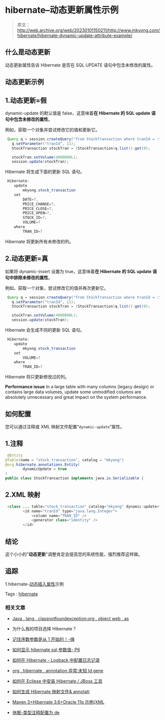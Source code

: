 # hibernate–动态更新属性示例

> 原文：<http://web.archive.org/web/20230101150211/http://www.mkyong.com/hibernate/hibernate-dynamic-update-attribute-example/>

## 什么是动态更新

动态更新属性告诉 Hibernate 是否在 SQL UPDATE 语句中包含未修改的属性。

## 动态更新示例

## 1.动态更新=假

dynamic-update 的默认值是 false，这意味着**在 Hibernate 的 SQL update 语句中包含未修改的属性**。

例如，获取一个对象并尝试修改它的值和更新它。

```java
 Query q = session.createQuery("from StockTransaction where tranId = :tranId ");
   q.setParameter("tranId", 11);
   StockTransaction stockTran = (StockTransaction)q.list().get(0);

   stockTran.setVolume(4000000L);
   session.update(stockTran); 
```

Hibernate 将生成下面的更新 SQL 语句。

```java
 Hibernate: 
    update
        mkyong.stock_transaction 
    set
        DATE=?,
        PRICE_CHANGE=?,
        PRICE_CLOSE=?,
        PRICE_OPEN=?,
        STOCK_ID=?,
        VOLUME=? 
    where
        TRAN_ID=? 
```

Hibernate 将更新所有未修改的列。

## 2.动态更新=真

如果将 dynamic-insert 设置为 true，这意味着**在 Hibernate 的 SQL update 语句中排除未修改的属性**。

例如，获取一个对象，尝试修改它的值并再次更新它。

```java
 Query q = session.createQuery("from StockTransaction where tranId = :tranId ");
   q.setParameter("tranId", 11);
   StockTransaction stockTran = (StockTransaction)q.list().get(0);

   stockTran.setVolume(4000000L);
   session.update(stockTran); 
```

Hibernate 会生成不同的更新 SQL 语句。

```java
 Hibernate: 
    update
        mkyong.stock_transaction 
    set
        VOLUME=? 
    where
        TRAN_ID=? 
```

Hibernate 将只更新修改过的列。

**Performance issue**
In a large table with many columns (legacy design) or contains large data volumes, update some unmodified columns are absolutely unnecessary and great impact on the system performance.

## 如何配置

您可以通过注释或 XML 映射文件配置“`dynamic-update`”属性。

## 1.注释

```java
 @Entity
@Table(name = "stock_transaction", catalog = "mkyong")
@org.hibernate.annotations.Entity(
		dynamicUpdate = true
)
public class StockTransaction implements java.io.Serializable { 
```

## 2.XML 映射

```java
 <class ... table="stock_transaction" catalog="mkyong" dynamic-update="true">
        <id name="tranId" type="java.lang.Integer">
            <column name="TRAN_ID" />
            <generator class="identity" />
        </id> 
```

## 结论

这个小小的"**动态更新**"调整肯定会提高您的系统性能，强烈推荐这样做。

## 追踪

1.hibernate-[动态插入属性](http://web.archive.org/web/20210109163601/http://www.mkyong.com/hibernate/hibernate-dynamic-insert-attribute-example/)示例

Tags : [hibernate](http://web.archive.org/web/20210109163601/https://mkyong.com/tag/hibernate/)<input type="hidden" id="mkyong-current-postId" value="3109">

### 相关文章

*   [Java . lang . classnotfoundexception:org . object web . as](/web/20210109163601/https://mkyong.com/java/java-lang-classnotfoundexception-org-objectweb-asm-type/)
*   为什么我的项目选择 Hibernate？
*   [记住序数参数是从 1 开始的！-嗨](/web/20210109163601/https://mkyong.com/hibernate/remember-that-ordinal-parameters-are-1-based-hibernatetemplate/)
*   [如何显示 hibernate sql 参数值- P6](/web/20210109163601/https://mkyong.com/hibernate/how-to-display-hibernate-sql-parameter-values-solution/)
*   [如何在 Hibernate - Logback 中配置日志记录](/web/20210109163601/https://mkyong.com/hibernate/how-to-configure-logging-in-hibernate-logback/)

*   [org . hibernate . annotation 异常:未知 Id.gene](/web/20210109163601/https://mkyong.com/hibernate/org-hibernate-annotationexception-unknown-id-generator/)
*   [如何在 Eclipse 中安装 Hibernate / JBoss 工具](/web/20210109163601/https://mkyong.com/hibernate/how-to-install-hibernate-tools-in-eclipse-ide/)
*   [如何生成 Hibernate 映射文件& annotati](/web/20210109163601/https://mkyong.com/hibernate/how-to-generate-code-with-hibernate-tools/)
*   [Maven 3+Hibernate 3.6+Oracle 11g 示例(XML](/web/20210109163601/https://mkyong.com/hibernate/maven-3-hibernate-3-6-oracle-11g-example-xml-mapping/)
*   [休眠-类型注释配置为 de](/web/20210109163601/https://mkyong.com/hibernate/hibernate-the-type-annotationconfiguration-is-deprecated/)